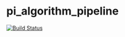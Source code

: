 # pi_algorithm_pipeline

[![Build Status](http://3.218.159.109/buildStatus/icon?job=chapter_03%2Fchallennge_pie_algorithm)](http://54.86.111.93/job/chapter_03/job/challennge_pie_algorithm/)

